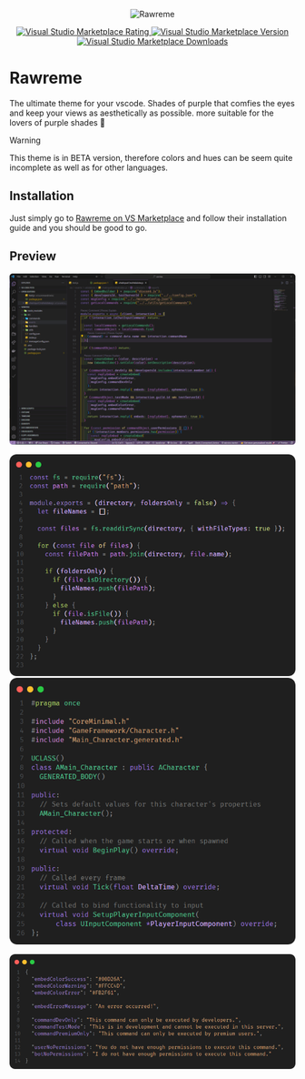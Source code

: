 <p align="center">
<img src="https://i.imgur.com/zGOH0uE.png" alt="Rawreme" width="700"/>
</p>
<p align="center">
  <a href="https://marketplace.visualstudio.com/items?itemName=Iconical.rawreme" target="_blank" rel="noopener noreferrer"> 
  <img alt="Visual Studio Marketplace Rating" src="https://img.shields.io/visual-studio-marketplace/stars/iconical.rawreme?style=for-the-badge&color=%23E53958" />
  <img alt="Visual Studio Marketplace Version" src="https://img.shields.io/visual-studio-marketplace/v/iconical.rawreme?include_prereleases&style=for-the-badge&color=%23E53958" />
  <img alt="Visual Studio Marketplace Downloads" src="https://img.shields.io/visual-studio-marketplace/d/iconical.rawreme?style=for-the-badge&color=%23E53958" />
  </a>
</p>

# Rawreme
The ultimate theme for your vscode. Shades of purple that comfies the eyes and keep your views as aesthetically as possible. more suitable for the lovers of purple shades 💜

> [!WARNING]
> This theme is in BETA version, therefore colors and hues can be seem quite incomplete as well as for other languages.

## Installation

Just simply go to [Rawreme on VS Marketplace](https://marketplace.visualstudio.com/items?itemName=Iconical.rawreme) and follow their installation guide and you should be good to go.

## Preview

<p>
  <img src="images/preview_i.png" />
 <p>
   <img src="images/preview_iii.png" />
  <img src="images/preview_iv.png" />
 </p>
  <img src="images/preview_ii.png" />
</p>